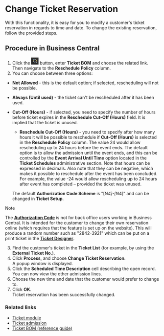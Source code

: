 # Change Ticket Reservation

With this functionality, it is easy for you to modify a customer's ticket reservation in regards to time and date. To change the existing reservation, follow the provided steps.

 
## Procedure in Business Central

1. Click the ![Lightbulb that opens the Tell Me feature](../../../images/Icons/Lightbulb_icon.png "Tell Me what you want to do") button, enter **Ticket BOM** and choose the related link. Then navigate to the **Reschedule Policy** column.  
2. You can choose between three options:

- **Not Allowed** - this is the default option; if selected, rescheduling will not be possible.
- **Always (Until used)** - the ticket can't be rescheduled after it has been used.
- **Cut-Off (Hours)** - if selected, you need to specify the number of hours before ticket expires in the **Reschedule Cut-Off (Hours)** field. It is implied that the ticket is unused.  
    - **Reschedule Cut-Off (Hours)** - you need to specify after how many hours it will be possible to reschedule if **Cut-Off (Hours)** is selected in the **Reschedule Policy** column. The value 24 would allow rescheduling up to 24 hours before the event ends. The default option is to allow the admission until the event ends, and this can be controlled by the **Event Arrival Until Time** option located in the **Ticket Schedules** administrative section. Note that hours can be expressed in decimals. Also note that they can be negative, which makes it possible to reschedule after the event has been concluded. For example, the value -24 would allow rescheduling up to 24 hours after event has completed – provided the ticket was unused.  

   The default **Authorization Code Scheme** is "[N*4]-[N*4]" and can be changed in **Ticket Setup**.  

>[!NOTE]
> The [**Authorization Code**](../explanation/AuthorizationCode.md) is not for back office users working in Business Central. It is intended for the customer to change their own reservation online (which requires that the feature is set up on the website). This will produce a random number such as "2842-3921" which can be put on a print ticket in the [**Ticket Designer**](../tutorial/TicketDesigner.md).  
 

3. Find the customer's ticket in the **Ticket List** (for example, by using the **External Ticket No.**).  
4. Click **Process**, and choose **Change Ticket Reservation**.    
   A popup window is displayed. 
5. Click the **Scheduled Time Description** cell describing the open record.    
   You can now view the other admission lines.  
6. Choose the new time and date that the customer would prefer to change to.
7. Click **OK**.     
   Ticket reservation has been successfully changed.


### Related links

- [Ticket module](../intro.md)
- [Ticket admission](../explanation/admission.md)
- [Ticket BOM (reference guide)](../reference/ticket_bom.md)